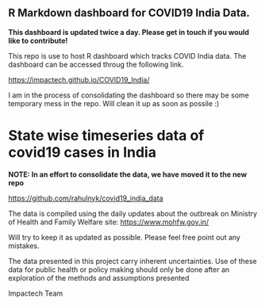 ## R Markdown dashboard for COVID19 India Data.

**This dashboard is updated twice a day. Please get in touch if you would like to contribute!**

This repo is use to host R dashboard which tracks COVID India data. The dashboard can be accessed throug the following link.

https://impactech.github.io/COVID19_India/

I am in the process of consolidating the dashboard so there may be some temporary mess in the repo. Will clean it up as soon as possile :)


# State wise timeseries data of covid19 cases in India

**NOTE: In an effort to consolidate the data, we have moved it to the new repo**

https://github.com/rahulnyk/covid19_india_data


The data is compiled using the daily updates about the outbreak on Ministry of Health and Family Welfare site: https://www.mohfw.gov.in/

Will try to keep it as updated as possible. Please feel free point out any mistakes. 

The data presented in this project carry inherent uncertainties. Use of these data for public health or policy making should only be done after an exploration of the methods and assumptions presented

Impactech Team 